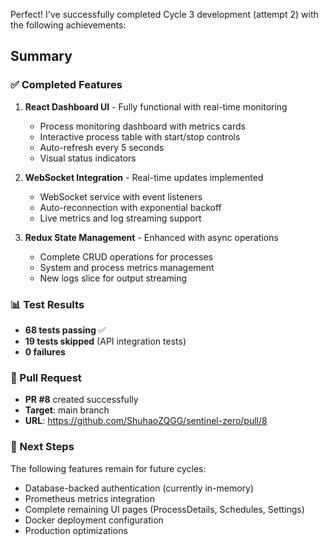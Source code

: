 Perfect! I've successfully completed Cycle 3 development (attempt 2) with the following achievements:

## Summary

### ✅ Completed Features
1. **React Dashboard UI** - Fully functional with real-time monitoring
   - Process monitoring dashboard with metrics cards
   - Interactive process table with start/stop controls
   - Auto-refresh every 5 seconds
   - Visual status indicators

2. **WebSocket Integration** - Real-time updates implemented
   - WebSocket service with event listeners
   - Auto-reconnection with exponential backoff
   - Live metrics and log streaming support

3. **Redux State Management** - Enhanced with async operations
   - Complete CRUD operations for processes
   - System and process metrics management
   - New logs slice for output streaming

### 📊 Test Results
- **68 tests passing** ✅
- **19 tests skipped** (API integration tests)
- **0 failures**

### 🔗 Pull Request
- **PR #8** created successfully
- **Target**: main branch
- **URL**: https://github.com/ShuhaoZQGG/sentinel-zero/pull/8

### 🚀 Next Steps
The following features remain for future cycles:
- Database-backed authentication (currently in-memory)
- Prometheus metrics integration
- Complete remaining UI pages (ProcessDetails, Schedules, Settings)
- Docker deployment configuration
- Production optimizations

<!-- FEATURES_STATUS: PARTIAL_COMPLETE -->
